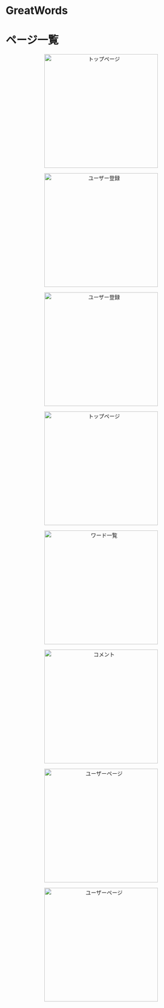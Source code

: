 # GreatWords

# ページ一覧
<p align="center">
  <img src="images/firstpage.png" alt="トップページ" width="300px">
</p>

<p align="center">
  <img src="images/auth1.png" alt="ユーザー登録" width="300px">
</p>

<p align="center">
  <img src="images/auth2.png" alt="ユーザー登録" width="300px">
</p>

<p align="center">
  <img src="images/speaker.png" alt="トップページ" width="300px">
</p>

<p align="center">
  <img src="images/words.png" alt="ワード一覧" width="300px">
</p>

<p align="center">
  <img src="images/comments.png" alt="コメント" width="300px">
</p>

<p align="center">
  <img src="images/user1.png" alt="ユーザーページ" width="300px">
</p>

<p align="center">
  <img src="images/user２.png" alt="ユーザーページ" width="300px">
</p>
